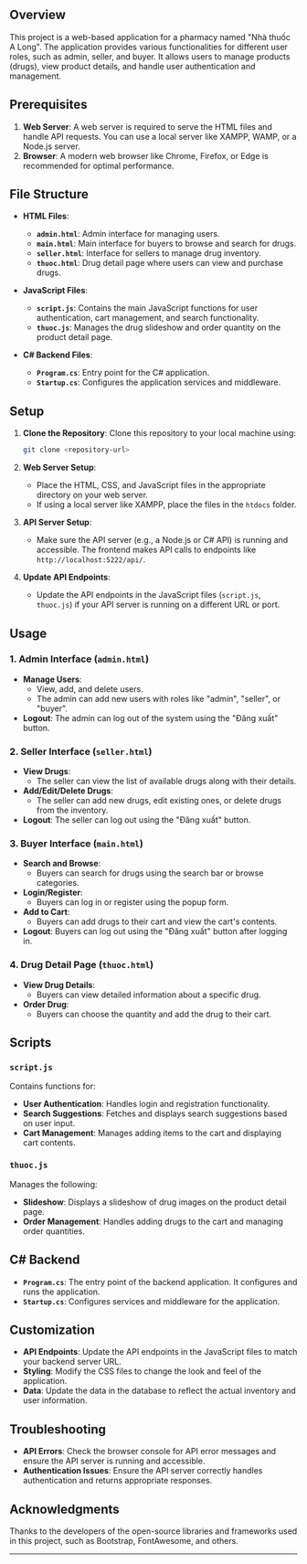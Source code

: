 ## Overview
This project is a web-based application for a pharmacy named "Nhà thuốc A Long". The application provides various functionalities for different user roles, such as admin, seller, and buyer. It allows users to manage products (drugs), view product details, and handle user authentication and management.

## Prerequisites

1. **Web Server**: A web server is required to serve the HTML files and handle API requests. You can use a local server like XAMPP, WAMP, or a Node.js server.
2. **Browser**: A modern web browser like Chrome, Firefox, or Edge is recommended for optimal performance.

## File Structure

- **HTML Files**:
  - **`admin.html`**: Admin interface for managing users.
  - **`main.html`**: Main interface for buyers to browse and search for drugs.
  - **`seller.html`**: Interface for sellers to manage drug inventory.
  - **`thuoc.html`**: Drug detail page where users can view and purchase drugs.

- **JavaScript Files**:
  - **`script.js`**: Contains the main JavaScript functions for user authentication, cart management, and search functionality.
  - **`thuoc.js`**: Manages the drug slideshow and order quantity on the product detail page.

- **C# Backend Files**:
  - **`Program.cs`**: Entry point for the C# application.
  - **`Startup.cs`**: Configures the application services and middleware.

## Setup

1. **Clone the Repository**:
   Clone this repository to your local machine using:
   ```bash
   git clone <repository-url>
   ```

2. **Web Server Setup**:
   - Place the HTML, CSS, and JavaScript files in the appropriate directory on your web server.
   - If using a local server like XAMPP, place the files in the `htdocs` folder.

3. **API Server Setup**:
   - Make sure the API server (e.g., a Node.js or C# API) is running and accessible. The frontend makes API calls to endpoints like `http://localhost:5222/api/`.

4. **Update API Endpoints**:
   - Update the API endpoints in the JavaScript files (`script.js`, `thuoc.js`) if your API server is running on a different URL or port.

## Usage

### 1. Admin Interface (`admin.html`)
- **Manage Users**:
  - View, add, and delete users.
  - The admin can add new users with roles like "admin", "seller", or "buyer".
- **Logout**: The admin can log out of the system using the "Đăng xuất" button.

### 2. Seller Interface (`seller.html`)
- **View Drugs**:
  - The seller can view the list of available drugs along with their details.
- **Add/Edit/Delete Drugs**:
  - The seller can add new drugs, edit existing ones, or delete drugs from the inventory.
- **Logout**: The seller can log out using the "Đăng xuất" button.

### 3. Buyer Interface (`main.html`)
- **Search and Browse**:
  - Buyers can search for drugs using the search bar or browse categories.
- **Login/Register**:
  - Buyers can log in or register using the popup form.
- **Add to Cart**:
  - Buyers can add drugs to their cart and view the cart's contents.
- **Logout**: Buyers can log out using the "Đăng xuất" button after logging in.

### 4. Drug Detail Page (`thuoc.html`)
- **View Drug Details**:
  - Buyers can view detailed information about a specific drug.
- **Order Drug**:
  - Buyers can choose the quantity and add the drug to their cart.

## Scripts

### `script.js`
Contains functions for:
- **User Authentication**: Handles login and registration functionality.
- **Search Suggestions**: Fetches and displays search suggestions based on user input.
- **Cart Management**: Manages adding items to the cart and displaying cart contents.

### `thuoc.js`
Manages the following:
- **Slideshow**: Displays a slideshow of drug images on the product detail page.
- **Order Management**: Handles adding drugs to the cart and managing order quantities.

## C# Backend

- **`Program.cs`**: The entry point of the backend application. It configures and runs the application.
- **`Startup.cs`**: Configures services and middleware for the application.

## Customization

- **API Endpoints**: Update the API endpoints in the JavaScript files to match your backend server URL.
- **Styling**: Modify the CSS files to change the look and feel of the application.
- **Data**: Update the data in the database to reflect the actual inventory and user information.

## Troubleshooting

- **API Errors**: Check the browser console for API error messages and ensure the API server is running and accessible.
- **Authentication Issues**: Ensure the API server correctly handles authentication and returns appropriate responses.

## Acknowledgments

Thanks to the developers of the open-source libraries and frameworks used in this project, such as Bootstrap, FontAwesome, and others.

---
